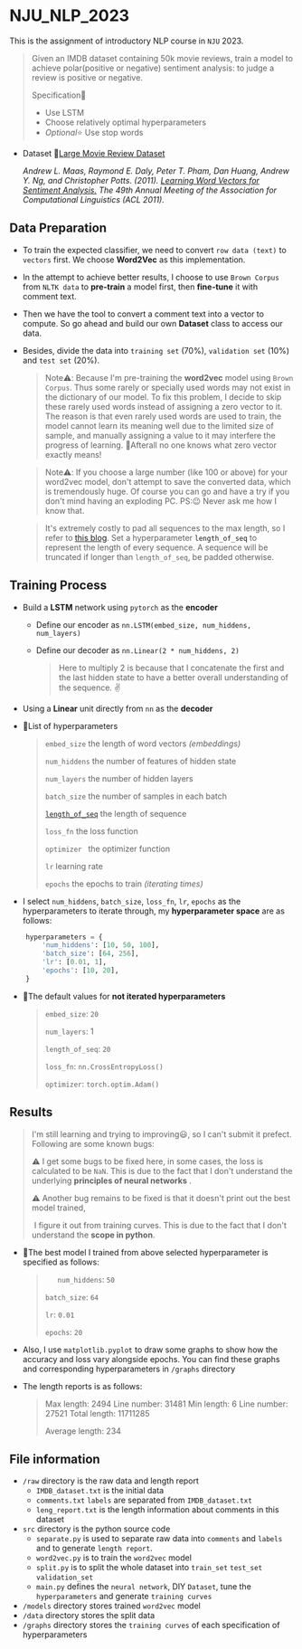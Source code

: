 # NJU_NLP_2023
This is the assignment of introductory NLP course in `NJU` 2023. 

> Given an IMDB dataset containing 50k movie reviews, train a model to achieve polar(positive or negative) sentiment analysis: to judge a review is positive or negative.
>
> Specification:key:
>
> + Use LSTM
> + Choose relatively optimal hyperparameters
> + *Optional*:star: Use stop words

+ Dataset :link:[Large Movie Review Dataset](https://ai.stanford.edu/~amaas/data/sentiment/) 

  *Andrew L. Maas, Raymond E. Daly, Peter T. Pham, Dan Huang, Andrew Y. Ng, and Christopher Potts. (2011). [Learning Word Vectors for Sentiment Analysis.](https://ai.stanford.edu/~amaas/papers/wvSent_acl2011.pdf) The 49th Annual Meeting of the Association for Computational Linguistics (ACL 2011).*

## Data Preparation 

+ To train the expected classifier, we need to convert `row data (text)` to `vectors` first. We choose **Word2Vec** as this implementation.

+ In the attempt to achieve better results, I choose to use `Brown Corpus` from `NLTK data` to **pre-train** a model first, then **fine-tune** it with comment text.

+ Then we have the tool to convert a comment text into a vector to compute. So go ahead and build our own **Dataset** class to access our data.

+ Besides, divide the data into `training set` (70%), `validation set` (10%) and `test set` (20%).

  > Note:warning:: Because I'm pre-training the **word2vec** model using `Brown Corpus`. Thus some rarely or specially used words may not exist in the dictionary of our model. To fix this problem, I decide to skip these rarely used words instead of assigning a zero vector to it. The reason is that even rarely used words are used to train, the model cannot learn its meaning well due to the limited size of sample, and manually assigning a value to it may interfere the progress of learning. :thinking:Afterall no one knows what zero vector exactly means!

  > Note:warning:: If you choose a large number (like 100 or above) for your word2vec model, don't attempt to save the converted data, which is tremendously huge. Of course you can go and have a try if you don't mind having an exploding PC. PS::wink: Never ask me how I know that. 

  > It's extremely costly to pad all sequences to the max length, so I refer to [this blog](https://blog.csdn.net/Delusional/article/details/113357449). Set a hyperparameter <a name="len_of_seq">`length_of_seq`</a> to represent the length of every sequence. A sequence will be truncated if longer than `length_of_seq`, be padded otherwise.</a>

## Training Process

+ Build a **LSTM** network using `pytorch` as the **encoder**

  + Define our encoder as `nn.LSTM(embed_size, num_hiddens, num_layers)`

  + Define our decoder as `nn.Linear(2 * num_hiddens, 2)`  

    > Here to multiply 2 is because that I concatenate the first and the last hidden state to have a better overall understanding of the sequence. :v:

+ Using a **Linear** unit directly from `nn` as the **decoder**

+ :scroll:List of hyperparameters

  > `embed_size` 	the length of word vectors *(embeddings)*
  >
  > `num_hiddens` 	the number of features of hidden state
  >
  > `num_layers`     the number of hidden layers
  >
  > `batch_size`    the number of samples in each batch
  >
  > [`length_of_seq`](#len_of_seq)   the length of sequence 
  >
  > `loss_fn`     the loss function
  >
  > `optimizer `    the optimizer function
  >
  > `lr`     learning rate
  >
  > `epochs`    the epochs to train *(iterating times)*

+ I select `num_hiddens`, `batch_size`, `loss_fn`, `lr`, `epochs`  as the hyperparameters to iterate through, my **hyperparameter space** are as follows:

```python
    hyperparameters = {
        'num_hiddens': [10, 50, 100],
        'batch_size': [64, 256],
        'lr': [0.01, 1],
        'epochs': [10, 20],
    }
```

+ :scroll:The default values for **not iterated hyperparameters**

  > `embed_size`: `20`
  >
  > `num_layers`: 1
  >
  > `length_of_seq`: `20`
  >
  > `loss_fn`: `nn.CrossEntropyLoss()`
  >
  > `optimizer`: `torch.optim.Adam()`

## Results

> I'm still learning and trying to improving:smiley:, so I can't submit it prefect. Following are some known bugs:
>
> :warning: I get some bugs to be fixed here, in some cases, the loss is calculated to be `NaN`. This is due to the fact that I don't understand the underlying **principles of neural networks** .
>
> :warning: Another bug remains to be fixed is that it doesn't print out the best model trained, 
>
> ​	I figure it out from training curves. This is due to the fact that I don't understand the **scope in python**.

+ :scroll:The best model I trained from above selected hyperparameter is specified as follows:

  > `	num_hiddens`: `50`
  >
  > `batch_size`: `64`
  >
  > `lr`: `0.01`
  >
  > `epochs`: `20`

+  Also, I use `matplotlib.pyplot` to draw some graphs to show how the accuracy and loss vary alongside epochs. You can find these graphs and corresponding hyperparameters in `/graphs` directory

+ The length reports is as follows:

  >Max length: 2494 	Line number: 31481 
  >Min length: 6 	Line number: 27521 
  >Total length: 11711285
  >
  >Average length: 234

## File information

+ `/raw` directory is the raw data and length report
  + `IMDB_dataset.txt` is the initial data
  + `comments.txt` `labels` are separated from `IMDB_dataset.txt`
  + `leng_report.txt` is the length information about comments in this dataset
+ `src` directory is the python source code
  + `separate.py` is used to separate raw data into `comments` and `labels` and to generate `length report`.
  + `word2vec.py` is to train the `word2vec` model
  + `split.py` is to split the whole dataset into `train_set` `test_set` `validation_set`
  + `main.py` defines the `neural network`, DIY `Dataset`, tune the `hyperparameters` and generate `training curves`
+ `/models` directory stores trained `word2vec` model
+ `/data` directory stores the split data
+ `/graphs` directory stores the `training curves` of each specification of hyperparameters
